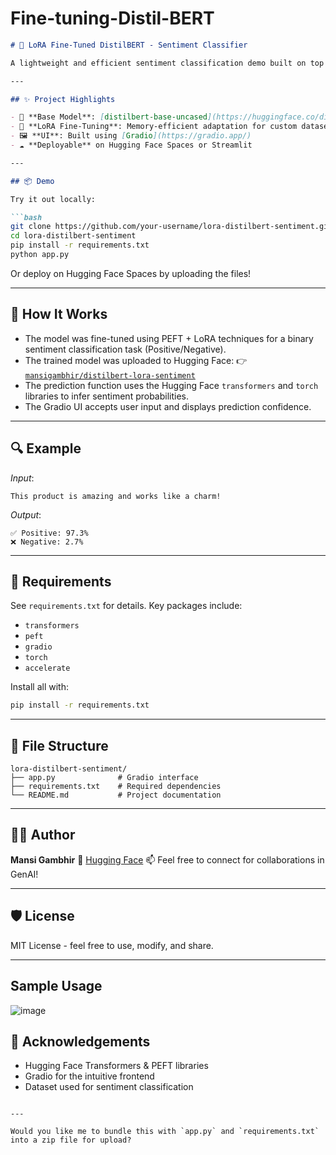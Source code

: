 # Fine-tuning-Distil-BERT




````markdown
# 🚀 LoRA Fine-Tuned DistilBERT - Sentiment Classifier

A lightweight and efficient sentiment classification demo built on top of **DistilBERT fine-tuned with LoRA (Low-Rank Adaptation)**. The model is served via a **Gradio web interface** for real-time predictions.

---

## ✨ Project Highlights

- 🔧 **Base Model**: [distilbert-base-uncased](https://huggingface.co/distilbert/distilbert-base-uncased)
- 🎯 **LoRA Fine-Tuning**: Memory-efficient adaptation for custom dataset
- 🖼️ **UI**: Built using [Gradio](https://gradio.app/)
- ☁️ **Deployable** on Hugging Face Spaces or Streamlit

---

## 📦 Demo

Try it out locally:

```bash
git clone https://github.com/your-username/lora-distilbert-sentiment.git
cd lora-distilbert-sentiment
pip install -r requirements.txt
python app.py
````

Or deploy on Hugging Face Spaces by uploading the files!

---

## 🧠 How It Works

* The model was fine-tuned using PEFT + LoRA techniques for a binary sentiment classification task (Positive/Negative).
* The trained model was uploaded to Hugging Face:
  👉 [`mansigambhir/distilbert-lora-sentiment`](https://huggingface.co/mansigambhir/distilbert-lora-sentiment)
* The prediction function uses the Hugging Face `transformers` and `torch` libraries to infer sentiment probabilities.
* The Gradio UI accepts user input and displays prediction confidence.

---

## 🔍 Example

*Input*:

```
This product is amazing and works like a charm!
```

*Output*:

```
✅ Positive: 97.3%
❌ Negative: 2.7%
```

---

## 🧪 Requirements

See `requirements.txt` for details. Key packages include:

* `transformers`
* `peft`
* `gradio`
* `torch`
* `accelerate`

Install all with:

```bash
pip install -r requirements.txt
```

---

## 📁 File Structure

```
lora-distilbert-sentiment/
├── app.py              # Gradio interface
├── requirements.txt    # Required dependencies
└── README.md           # Project documentation
```

---

## 👩‍🔬 Author

**Mansi Gambhir**
🔗 [Hugging Face](https://huggingface.co/mansigambhir)
📫 Feel free to connect for collaborations in GenAI!

---

## 🛡 License

MIT License - feel free to use, modify, and share.

---

## Sample Usage 
![image](https://github.com/user-attachments/assets/4f61bf10-2ee2-4184-bc34-f3aa5a090c3d)


## 🙌 Acknowledgements

* Hugging Face Transformers & PEFT libraries
* Gradio for the intuitive frontend
* Dataset used for sentiment classification

```

---

Would you like me to bundle this with `app.py` and `requirements.txt` into a zip file for upload?
```

